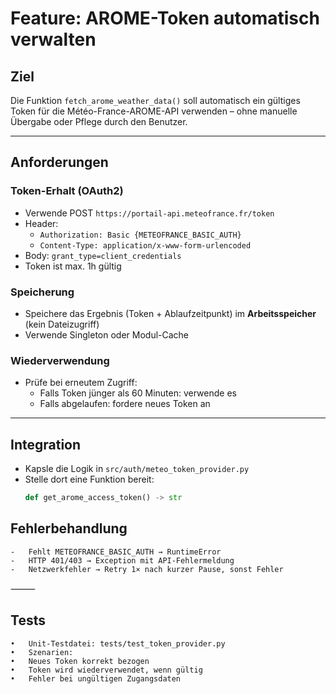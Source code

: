 # Feature: AROME-Token automatisch verwalten

## Ziel

Die Funktion `fetch_arome_weather_data()` soll automatisch ein gültiges Token für die Météo-France-AROME-API verwenden – ohne manuelle Übergabe oder Pflege durch den Benutzer.

---

## Anforderungen

### Token-Erhalt (OAuth2)

- Verwende POST `https://portail-api.meteofrance.fr/token`
- Header:
  - `Authorization: Basic {METEOFRANCE_BASIC_AUTH}`
  - `Content-Type: application/x-www-form-urlencoded`
- Body: `grant_type=client_credentials`
- Token ist max. 1h gültig

### Speicherung

- Speichere das Ergebnis (Token + Ablaufzeitpunkt) im **Arbeitsspeicher** (kein Dateizugriff)
- Verwende Singleton oder Modul-Cache

### Wiederverwendung

- Prüfe bei erneutem Zugriff:
  - Falls Token jünger als 60 Minuten: verwende es
  - Falls abgelaufen: fordere neues Token an

---

## Integration

- Kapsle die Logik in `src/auth/meteo_token_provider.py`
- Stelle dort eine Funktion bereit:
  ```python
  def get_arome_access_token() -> str

## Fehlerbehandlung
	-	Fehlt METEOFRANCE_BASIC_AUTH → RuntimeError
	-	HTTP 401/403 → Exception mit API-Fehlermeldung
	-	Netzwerkfehler → Retry 1× nach kurzer Pause, sonst Fehler

⸻

## Tests
	•	Unit-Testdatei: tests/test_token_provider.py
	•	Szenarien:
	•	Neues Token korrekt bezogen
	•	Token wird wiederverwendet, wenn gültig
	•	Fehler bei ungültigen Zugangsdaten